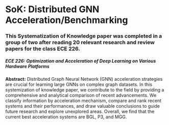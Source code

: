 # SoK: Distributed GNN Acceleration/Benchmarking
### This Systematization of Knowledge paper was completed in a group of two after reading 20 relevant research and review papers for the class ECE 226.
##### ECE 226: Optimization and Acceleration of Deep Learning on Various Hardware Platforms

__Abstract:__
Distributed Graph Neural Network (GNN) acceleration strategies are crucial for learning large GNNs on complex graph datasets. In this systemization of knowledge paper, we contribute to the field by providing a comprehensive and analytical comparison of recent advancements. We classify information by acceleration mechanism, compare and rank recent systems and their performances, and draw valuable conclusions to guide future research and explore unexplored areas. Overall, we find that the current best acceleration systems are BGL, P3, and MGG.
